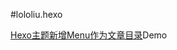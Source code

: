 #lololiu.hexo

[Hexo主题新增Menu作为文章目录](http://royliu.xyz/2017/01/08/Hexo%E4%B8%8B%E6%96%B0%E5%A2%9EMenu%E4%BD%9C%E4%B8%BA%E6%96%87%E7%AB%A0%E7%9B%AE%E5%BD%95/)Demo
